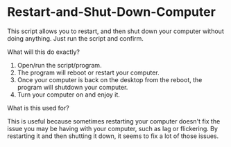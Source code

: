 # Restart-and-Shut-Down-Computer
This script allows you to restart, and then shut down your computer without doing anything. Just run the script and confirm.

What will this do exactly?

1. Open/run the script/program.
2. The program will reboot or restart your computer.
3. Once your computer is back on the desktop from the reboot, the program will shutdown your computer.
4. Turn your computer on and enjoy it.

What is this used for?

This is useful because sometimes restarting your computer doesn't fix the issue you may be having with your computer, such as lag or flickering. By restarting it and then shutting it down, it seems to fix a lot of those issues.
